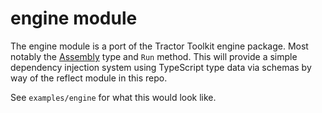 # engine module

The engine module is a port of the Tractor Toolkit engine package. Most notably the [Assembly](https://github.com/tractordev/toolkit/blob/main/engine/assembly.go) type and `Run` method. This will provide a simple dependency injection system using TypeScript type data via schemas by way of the reflect module in this repo.

See `examples/engine` for what this would look like.
